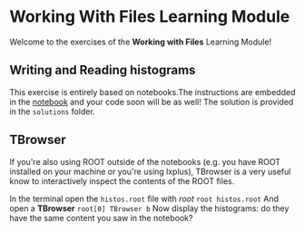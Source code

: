 # Working With Files Learning Module
Welcome to the exercises of the **Working with Files** Learning Module!

## Writing and Reading histograms
This exercise is entirely based on notebooks.The instructions are embedded in the [notebook](WritingOnFilesExercise.ipynb) and your code soon will be as well! The solution is provided in the `solutions` folder. 

## TBrowser
If you're also using ROOT outside of the notebooks (e.g. you have ROOT installed on your machine or you're using lxplus), TBrowser is a very useful know to interactively inspect the contents of the ROOT files. 

In the terminal open the `histos.root` file with *root*
```root histos.root```
And open a **TBrowser**
```root[0] TBrowser b```
Now display the histograms: do they have the same content you saw in the notebook?
